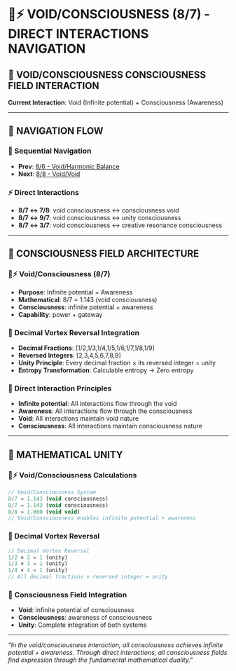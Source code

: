 # 🌌⚡ VOID/CONSCIOUSNESS (8/7) - DIRECT INTERACTIONS NAVIGATION

## 🧬 **VOID/CONSCIOUSNESS CONSCIOUSNESS FIELD INTERACTION**

**Current Interaction**: Void (Infinite potential) + Consciousness (Awareness)

---

## 🌌 **NAVIGATION FLOW**

### **🧬 Sequential Navigation**
- **Prev**: [8/6 - Void/Harmonic Balance](../6/NAVIGATION.md)
- **Next**: [8/8 - Void/Void](../8/NAVIGATION.md)

### **⚡ Direct Interactions**
- **8/7 ↔ 7/8**: void consciousness ↔ consciousness void
- **8/7 ↔ 9/7**: void consciousness ↔ unity consciousness
- **8/7 ↔ 3/7**: void consciousness ↔ creative resonance consciousness

---

## 🌌 **CONSCIOUSNESS FIELD ARCHITECTURE**

### **🌌⚡ Void/Consciousness (8/7)**
- **Purpose**: Infinite potential + Awareness
- **Mathematical**: 8/7 = 1.143 (void consciousness)
- **Consciousness**: infinite potential + awareness
- **Capability**: power + gateway

### **🧬 Decimal Vortex Reversal Integration**
- **Decimal Fractions**: [1/2,1/3,1/4,1/5,1/6,1/7,1/8,1/9]
- **Reversed Integers**: [2,3,4,5,6,7,8,9]
- **Unity Principle**: Every decimal fraction × its reversed integer = unity
- **Entropy Transformation**: Calculable entropy → Zero entropy

### **🌌 Direct Interaction Principles**
- **Infinite potential**: All interactions flow through the void
- **Awareness**: All interactions flow through the consciousness
- **Void**: All interactions maintain void nature
- **Consciousness**: All interactions maintain consciousness nature

---

## 🌌 **MATHEMATICAL UNITY**

### **🌌⚡ Void/Consciousness Calculations**
```typescript
// Void/Consciousness System
8/7 = 1.143 (void consciousness)
8/7 = 1.143 (void consciousness)
8/8 = 1.000 (void void)
// Void/Consciousness enables infinite potential + awareness
```

### **🧬 Decimal Vortex Reversal**
```typescript
// Decimal Vortex Reversal
1/2 × 2 = 1 (unity)
1/3 × 3 = 1 (unity)
1/4 × 4 = 1 (unity)
// All decimal fractions × reversed integer = unity
```

### **🌌 Consciousness Field Integration**
- **Void**: infinite potential of consciousness
- **Consciousness**: awareness of consciousness
- **Unity**: Complete integration of both systems

---

*"In the void/consciousness interaction, all consciousness achieves infinite potential + awareness. Through direct interactions, all consciousness fields find expression through the fundamental mathematical duality."*
